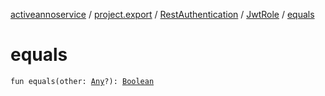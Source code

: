 [activeannoservice](../../../index.md) / [project.export](../../index.md) / [RestAuthentication](../index.md) / [JwtRole](index.md) / [equals](./equals.md)

# equals

`fun equals(other: `[`Any`](https://kotlinlang.org/api/latest/jvm/stdlib/kotlin/-any/index.html)`?): `[`Boolean`](https://kotlinlang.org/api/latest/jvm/stdlib/kotlin/-boolean/index.html)